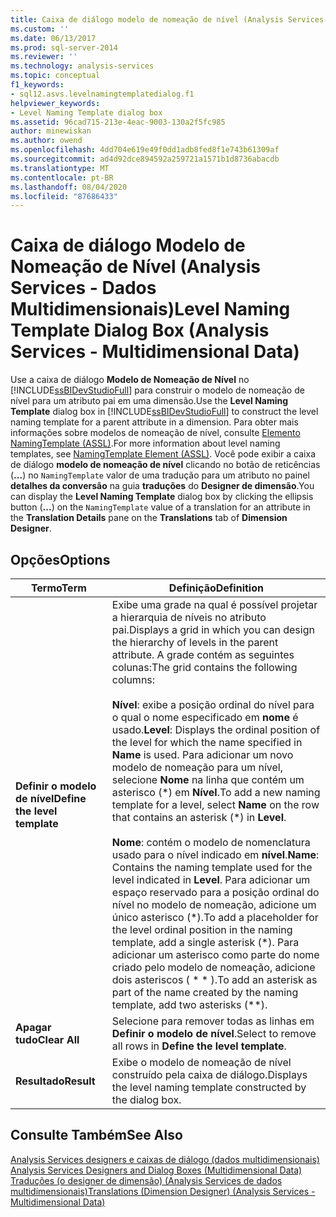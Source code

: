 ```yaml
---
title: Caixa de diálogo modelo de nomeação de nível (Analysis Services-dados multidimensionais) | Microsoft Docs
ms.custom: ''
ms.date: 06/13/2017
ms.prod: sql-server-2014
ms.reviewer: ''
ms.technology: analysis-services
ms.topic: conceptual
f1_keywords:
- sql12.asvs.levelnamingtemplatedialog.f1
helpviewer_keywords:
- Level Naming Template dialog box
ms.assetid: 96cad715-213e-4eac-9003-130a2f5fc985
author: minewiskan
ms.author: owend
ms.openlocfilehash: 4dd704e619e49f0dd1adb8fed8f1e743b61309af
ms.sourcegitcommit: ad4d92dce894592a259721a1571b1d8736abacdb
ms.translationtype: MT
ms.contentlocale: pt-BR
ms.lasthandoff: 08/04/2020
ms.locfileid: "87686433"
---
```

# <a name="level-naming-template-dialog-box-analysis-services---multidimensional-data"></a><span data-ttu-id="75f2b-102">Caixa de diálogo Modelo de Nomeação de Nível (Analysis Services - Dados Multidimensionais)</span><span class="sxs-lookup"><span data-stu-id="75f2b-102">Level Naming Template Dialog Box (Analysis Services - Multidimensional Data)</span></span>
  <span data-ttu-id="75f2b-103">Use a caixa de diálogo **Modelo de Nomeação de Nível** no [!INCLUDE[ssBIDevStudioFull](../includes/ssbidevstudiofull-md.md)] para construir o modelo de nomeação de nível para um atributo pai em uma dimensão.</span><span class="sxs-lookup"><span data-stu-id="75f2b-103">Use the **Level Naming Template** dialog box in [!INCLUDE[ssBIDevStudioFull](../includes/ssbidevstudiofull-md.md)] to construct the level naming template for a parent attribute in a dimension.</span></span> <span data-ttu-id="75f2b-104">Para obter mais informações sobre modelos de nomeação de nível, consulte [Elemento NamingTemplate &#40;ASSL&#41;](https://docs.microsoft.com/bi-reference/assl/properties/namingtemplate-element-assl).</span><span class="sxs-lookup"><span data-stu-id="75f2b-104">For more information about level naming templates, see [NamingTemplate Element &#40;ASSL&#41;](https://docs.microsoft.com/bi-reference/assl/properties/namingtemplate-element-assl).</span></span> <span data-ttu-id="75f2b-105">Você pode exibir a caixa de diálogo **modelo de nomeação de nível** clicando no botão de reticências (**...**) no `NamingTemplate` valor de uma tradução para um atributo no painel **detalhes da conversão** na guia **traduções** do **Designer de dimensão**.</span><span class="sxs-lookup"><span data-stu-id="75f2b-105">You can display the **Level Naming Template** dialog box by clicking the ellipsis button (**...**) on the `NamingTemplate` value of a translation for an attribute in the **Translation Details** pane on the **Translations** tab of **Dimension Designer**.</span></span>  
  
## <a name="options"></a><span data-ttu-id="75f2b-106">Opções</span><span class="sxs-lookup"><span data-stu-id="75f2b-106">Options</span></span>  
  
|<span data-ttu-id="75f2b-107">Termo</span><span class="sxs-lookup"><span data-stu-id="75f2b-107">Term</span></span>|<span data-ttu-id="75f2b-108">Definição</span><span class="sxs-lookup"><span data-stu-id="75f2b-108">Definition</span></span>|  
|----------|----------------|  
|<span data-ttu-id="75f2b-109">**Definir o modelo de nível**</span><span class="sxs-lookup"><span data-stu-id="75f2b-109">**Define the level template**</span></span>|<span data-ttu-id="75f2b-110">Exibe uma grade na qual é possível projetar a hierarquia de níveis no atributo pai.</span><span class="sxs-lookup"><span data-stu-id="75f2b-110">Displays a grid in which you can design the hierarchy of levels in the parent attribute.</span></span> <span data-ttu-id="75f2b-111">A grade contém as seguintes colunas:</span><span class="sxs-lookup"><span data-stu-id="75f2b-111">The grid contains the following columns:</span></span><br /><br /> <span data-ttu-id="75f2b-112">**Nível**: exibe a posição ordinal do nível para o qual o nome especificado em **nome** é usado.</span><span class="sxs-lookup"><span data-stu-id="75f2b-112">**Level**: Displays the ordinal position of the level for which the name specified in **Name** is used.</span></span> <span data-ttu-id="75f2b-113">Para adicionar um novo modelo de nomeação para um nível, selecione **Nome** na linha que contém um asterisco (\*) em **Nível**.</span><span class="sxs-lookup"><span data-stu-id="75f2b-113">To add a new naming template for a level, select **Name** on the row that contains an asterisk (\*) in **Level**.</span></span><br /><br /> <span data-ttu-id="75f2b-114">**Nome**: contém o modelo de nomenclatura usado para o nível indicado em **nível**.</span><span class="sxs-lookup"><span data-stu-id="75f2b-114">**Name**: Contains the naming template used for the level indicated in **Level**.</span></span> <span data-ttu-id="75f2b-115">Para adicionar um espaço reservado para a posição ordinal do nível no modelo de nomeação, adicione um único asterisco (\*).</span><span class="sxs-lookup"><span data-stu-id="75f2b-115">To add a placeholder for the level ordinal position in the naming template, add a single asterisk (\*).</span></span> <span data-ttu-id="75f2b-116">Para adicionar um asterisco como parte do nome criado pelo modelo de nomeação, adicione dois asteriscos ( \* \* ).</span><span class="sxs-lookup"><span data-stu-id="75f2b-116">To add an asterisk as part of the name created by the naming template, add two asterisks (\*\*).</span></span>|  
|<span data-ttu-id="75f2b-117">**Apagar tudo**</span><span class="sxs-lookup"><span data-stu-id="75f2b-117">**Clear All**</span></span>|<span data-ttu-id="75f2b-118">Selecione para remover todas as linhas em **Definir o modelo de nível**.</span><span class="sxs-lookup"><span data-stu-id="75f2b-118">Select to remove all rows in **Define the level template**.</span></span>|  
|<span data-ttu-id="75f2b-119">**Resultado**</span><span class="sxs-lookup"><span data-stu-id="75f2b-119">**Result**</span></span>|<span data-ttu-id="75f2b-120">Exibe o modelo de nomeação de nível construído pela caixa de diálogo.</span><span class="sxs-lookup"><span data-stu-id="75f2b-120">Displays the level naming template constructed by the dialog box.</span></span>|  
  
## <a name="see-also"></a><span data-ttu-id="75f2b-121">Consulte Também</span><span class="sxs-lookup"><span data-stu-id="75f2b-121">See Also</span></span>  
 <span data-ttu-id="75f2b-122">[Analysis Services designers e caixas de diálogo &#40;dados multidimensionais&#41;](analysis-services-designers-and-dialog-boxes-multidimensional-data.md) </span><span class="sxs-lookup"><span data-stu-id="75f2b-122">[Analysis Services Designers and Dialog Boxes &#40;Multidimensional Data&#41;](analysis-services-designers-and-dialog-boxes-multidimensional-data.md) </span></span>  
 [<span data-ttu-id="75f2b-123">Traduções &#40;o designer de dimensão&#41; &#40;Analysis Services de dados multidimensionais&#41;</span><span class="sxs-lookup"><span data-stu-id="75f2b-123">Translations &#40;Dimension Designer&#41; &#40;Analysis Services - Multidimensional Data&#41;</span></span>](translations-dimension-designer-analysis-services-multidimensional-data.md)  
  
  
